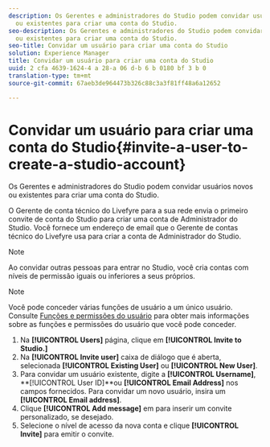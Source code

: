 ```yaml
---
description: Os Gerentes e administradores do Studio podem convidar usuários novos
  ou existentes para criar uma conta do Studio.
seo-description: Os Gerentes e administradores do Studio podem convidar usuários novos
  ou existentes para criar uma conta do Studio.
seo-title: Convidar um usuário para criar uma conta do Studio
solution: Experience Manager
title: Convidar um usuário para criar uma conta do Studio
uuid: 2 cfa 4639-1624-4 a 28-a 06 d-b 6 b 0180 bf 3 b 0
translation-type: tm+mt
source-git-commit: 67aeb3de964473b326c88c3a3f81ff48a6a12652

---
```



# Convidar um usuário para criar uma conta do Studio{#invite-a-user-to-create-a-studio-account}

Os Gerentes e administradores do Studio podem convidar usuários novos ou existentes para criar uma conta do Studio.

O Gerente de conta técnico do Livefyre para a sua rede envia o primeiro convite de conta do Studio para criar uma conta de Administrador do Studio. Você fornece um endereço de email que o Gerente de contas técnico do Livefyre usa para criar a conta de Administrador do Studio.

>[!NOTE]
>
>Ao convidar outras pessoas para entrar no Studio, você cria contas com níveis de permissão iguais ou inferiores a seus próprios.

>[!NOTE]
>
>Você pode conceder várias funções de usuário a um único usuário. Consulte [Funções e permissões do usuário](../c-users-creating-accounts-with-studio-access/c-user-types.md#c_user_types) para obter mais informações sobre as funções e permissões do usuário que você pode conceder.

1. Na **[!UICONTROL Users]** página, clique em **[!UICONTROL Invite to Studio.]**
1. Na **[!UICONTROL Invite user]** caixa de diálogo que é aberta, selecionada **[!UICONTROL Existing User]** ou **[!UICONTROL New User]**.
1. Para convidar um usuário existente, digite a **[!UICONTROL Username]**, **[!UICONTROL User ID]**ou **[!UICONTROL Email Address]** nos campos fornecidos. Para convidar um novo usuário, insira um **[!UICONTROL Email address]**.
1. Clique **[!UICONTROL Add message]** em para inserir um convite personalizado, se desejado.
1. Selecione o nível de acesso da nova conta e clique **[!UICONTROL Invite]** para emitir o convite.

